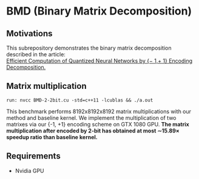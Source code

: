 # BMD (Binary Matrix Decomposition)
## Motivations

This subrepository demonstrates the binary matrix decomposition described in the article:  
[Efficient Computation of Quantized Neural Networks by {− 1,+ 1} Encoding Decomposition.](https://openreview.net/pdf?id=rylfIYoucQ)

##  Matrix multiplication

<p><code>run: nvcc BMD-2-2bit.cu -std=c++11 -lcublas && ./a.out </code></p>

This benchmark performs 8192x8192x8192 matrix multiplications with our method and baseline kernel.
We implement the multiplication of two matrixes via our {-1, +1} encoding scheme on GTX 1080 GPU. 
**The matrix multiplication after encoded by 2-bit has obtained at most ∼15.89× speedup ratio than baseline kernel.**

## Requirements
* Nvidia GPU
